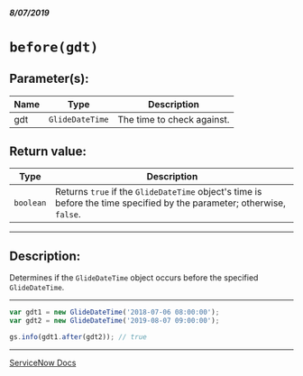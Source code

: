 ##### 8/07/2019
# `before(gdt)`

## Parameter(s):
| Name | Type | Description |
|---|---|---|
| gdt | `GlideDateTime` | The time to check against. |

## Return value:
| Type | Description |
|---|---|
| `boolean` | Returns `true` if the `GlideDateTime` object's time is before the time specified by the parameter; otherwise, `false`. |

---

## Description:
Determines if the `GlideDateTime` object occurs before the specified `GlideDateTime`.

---

```js
var gdt1 = new GlideDateTime('2018-07-06 08:00:00');
var gdt2 = new GlideDateTime('2019-08-07 09:00:00');

gs.info(gdt1.after(gdt2)); // true
```

---

[ServiceNow Docs](https://developer.servicenow.com/app.do#!/api_doc?v=madrid&id=r_SGDT-before_GDT)